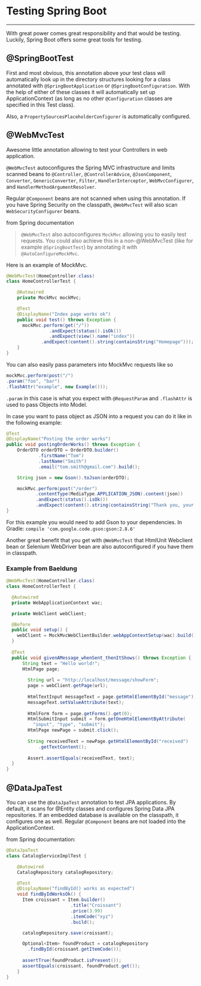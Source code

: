 # Testing Spring Boot

---

With great power comes great responsibility and that would be testing. 
Luckily, Spring Boot offers some great tools for testing.

## @SpringBootTest

First and most obvious, this annotation above your test class will automatically 
look up in the directory structures looking for a class annotated with 
`@SpringBootApplication` or `@SpringBootConfiguration`. 
With the help of either of these classes it will automatically set up 
ApplicationContext (as long as no other `@Configuration` classes are specified 
in this Test class).

Also, a `PropertySourcesPlaceholderConfigurer` is automatically configured.

## @WebMvcTest

Awesome little annotation allowing to test your Controllers in web application.

`@WebMvcTest` autoconfigures the Spring MVC infrastructure and limits scanned 
beans to `@Controller`, `@ControllerAdvice`, `@JsonComponent`, `Converter`, 
`GenericConverter`, `Filter`, `HandlerInterceptor`, `WebMvcConfigurer`, and 
`HandlerMethodArgumentResolver`. 

Regular `@Component` beans are not scanned when using this annotation. 
If you have Spring Security on the classpath, `@WebMvcTest` will also scan 
`WebSecurityConfigurer` beans.

from Spring documentation
> `@WebMvcTest` also autoconfigures `MockMvc` allowing you to easily test requests. 
You could also achieve this in a non-@WebMvcTest (like for example `@SpringBootTest`) 
by annotating it with `@AutoConfigureMockMvc`.

Here is an example of MockMvc.

```java
@WebMvcTest(HomeController.class)
class HomeControllerTest {

    @Autowired
    private MockMvc mockMvc;

  	@Test
    @DisplayName("Index page works ok")
    public void test() throws Exception {
	  mockMvc.perform(get("/"))
                .andExpect(status().isOk())
                .andExpect(view().name("index"))
             .andExpect(content().string(containsString("Homepage")));
    }
}
```

You can also easily pass parameters into MockMvc requests like so

```java
mockMvc.perform(post("/")                                             
.param("foo", "bar")
.flashAttr("example", new Example()));
```

`.param` in this case is what you expect with `@RequestParam` and 
`.flashAttr` is used to pass Objects into Model.

In case you want to pass object as JSON into a request you can do it like in the 
following example:

```java
@Test
@DisplayName("Posting the order works")
public void postingOrderWorks() throws Exception {
    OrderDTO orderDTO = OrderDTO.builder()
            .firstName("Tom")
            .lastName("Smith")
            .email("tom.smith@gmail.com").build();

    String json = new Gson().toJson(orderDTO);

    mockMvc.perform(post("/order")
           .contentType(MediaType.APPLICATION_JSON).content(json))
           .andExpect(status().isOk())
           .andExpect(content().string(containsString("Thank you, your order was placed successfully.")));
}
```

For this example you would need to add Gson to your dependencies. 
In Gradle: `compile 'com.google.code.gson:gson:2.8.6'`

Another great benefit that you get with `@WebMvcTest` that HtmlUnit Webclient bean or 
Selenium WebDriver bean are also autoconfigured if you have them in classpath.

### Example from Baeldung

```java
@WebMvcTest(HomeController.class)
class HomeControllerTest {

  @Autowired
  private WebApplicationContext wac;

  private WebClient webClient;

  @Before
  public void setup() {
    webClient = MockMvcWebClientBuilder.webAppContextSetup(wac).build();
  }
  
  @Test
  public void givenAMessage_whenSent_thenItShows() throws Exception {
      String text = "Hello world!";
      HtmlPage page;
  
        String url = "http://localhost/message/showForm";
        page = webClient.getPage(url);
  
        HtmlTextInput messageText = page.getHtmlElementById("message");
        messageText.setValueAttribute(text);
  
        HtmlForm form = page.getForms().get(0);
        HtmlSubmitInput submit = form.getOneHtmlElementByAttribute(
          "input", "type", "submit");
        HtmlPage newPage = submit.click();
  
        String receivedText = newPage.getHtmlElementById("received")
            .getTextContent();
  
        Assert.assertEquals(receivedText, text);     
  }
}
```

## @DataJpaTest
You can use the `@DataJpaTest` annotation to test JPA applications. 
By default, it scans for @Entity classes and configures Spring Data JPA repositories. 
If an embedded database is available on the classpath, it configures one as well. 
Regular `@Component` beans are not loaded into the ApplicationContext.

from Spring documentation:
```java
@DataJpaTest
class CatalogServiceImplTest {

    @Autowired
    CatalogRepository catalogRepository;

    @Test
    @DisplayName("findById() works as expected")
    void findByIdWorksOk() {
      Item croissant = Item.builder()
                        .title("Croissant")
                        .price(3.99)
                        .itemCode("xyz")
                        .build();

      catalogRepository.save(croissant);

      Optional<Item> foundProduct = catalogRepository
        .findById(croissant.getItemCode());
        
      assertTrue(foundProduct.isPresent());
      assertEquals(croissant, foundProduct.get());
    }
}
```
